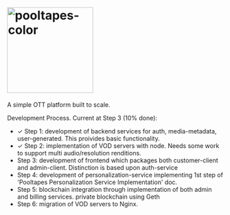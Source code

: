 <!--# ![pooltapes-color](https://user-images.githubusercontent.com/74663147/162610436-542e9389-fce5-44ed-9f50-f47f6b29a910.svg | width=100) -->
# <img src="https://user-images.githubusercontent.com/74663147/162610436-542e9389-fce5-44ed-9f50-f47f6b29a910.svg" alt="pooltapes-color" width="200"/>
A simple OTT platform built to scale.

Development Process. Current at Step 3 (10% done):
<ul>
  <li><span>&#10003;</span> Step 1: development of backend services for auth, media-metadata, user-generated. This proivides basic functionality.</li>
  <li><span>&#10003;</span> Step 2: implementation of VOD servers with node. Needs some work to support multi audio/resolution renditions.</li>
  <li>Step 3: development of frontend which packages both customer-client and admin-client. Distinction is based upon auth-service</li>
  <li>Step 4: development of personalization-service implementing 1st step of 'Pooltapes Personalization Service Implementation' doc.</li>
  <li>Step 5: blockchain integration through implementation of both admin and billing services. private blockchain using Geth</li>
  <li>Step 6: migration of VOD servers to Nginx.</li>
</ul>

